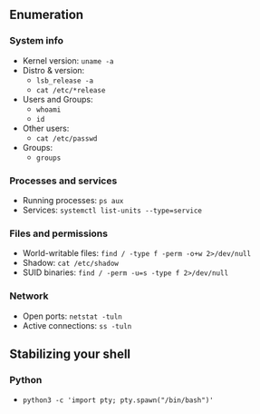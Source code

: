## Enumeration
### System info
- Kernel version: `uname -a`
- Distro & version:
  - `lsb_release -a`
  - `cat /etc/*release`
- Users and Groups:
  - `whoami`
  - `id`
- Other users:
  - `cat /etc/passwd`
- Groups:
  - `groups`
### Processes and services
- Running processes: `ps aux`
- Services: `systemctl list-units --type=service`
### Files and permissions
- World-writable files: `find / -type f -perm -o+w 2>/dev/null`
- Shadow: `cat /etc/shadow`
- SUID binaries: `find / -perm -u=s -type f 2>/dev/null`
### Network
- Open ports: `netstat -tuln`
- Active connections: `ss -tuln`

## Stabilizing your shell
### Python
- `python3 -c 'import pty; pty.spawn("/bin/bash")'`
